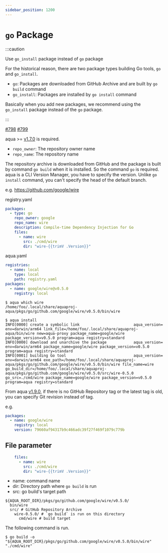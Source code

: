 ```yaml
---
sidebar_position: 1200
---
```


# `go` Package

:::caution

Use `go_install` package instead of `go` package

For the historical reason, there are two package types building Go tools, `go` and `go_install`.

* `go`: Packages are downloaded from GitHub Archive and are built by `go build` command
* `go_install`: Packages are installed by `go install` command

Basically when you add new packages, we recommend using the `go_install` package instead of the `go` package.

:::

[#798](https://github.com/aquaproj/aqua/issues/798) [#799](https://github.com/aquaproj/aqua/issues/799)

aqua >= [v1.7.0](https://github.com/aquaproj/aqua/releases/tag/v1.7.0) is required.

* `repo_owner`: The repository owner name
* `repo_name`: The repository name

The repository archive is downloaded from GitHub and the package is built by command `go build` when it is installed.
So the command `go` is required.
aqua is a CLI Version Manager, you have to specify the version. Unlike `go install` command, you can't specify the head of the default branch.

e.g. https://github.com/google/wire

registry.yaml

```yaml
packages:
  - type: go
    repo_owner: google
    repo_name: wire
    description: Compile-time Dependency Injection for Go
    files:
      - name: wire
        src: ./cmd/wire
        dir: "wire-{{trimV .Version}}"
```

aqua.yaml

```yaml
registries:
  - name: local
    type: local
    path: registry.yaml
packages:
  - name: google/wire@v0.5.0
    registry: local
```

```console
$ aqua which wire
/home/foo/.local/share/aquaproj-aqua/pkgs/go/github.com/google/wire/v0.5.0/bin/wire

$ aqua install
INFO[0000] create a symbolic link                        aqua_version= env=darwin/arm64 link_file=/home/foo/.local/share/aquaproj-aqua/bin/wire new=aqua-proxy package_name=google/wire package_version=v0.5.0 program=aqua registry=standard
INFO[0000] download and unarchive the package            aqua_version= env=darwin/arm64 package_name=google/wire package_version=v0.5.0 program=aqua registry=standard
INFO[0001] building Go tool                              aqua_version= env=darwin/arm64 exe_path=/home/foo/.local/share/aquaproj-aqua/pkgs/go/github.com/google/wire/v0.5.0/bin/wire file_name=wire go_build_dir=/home/foo/.local/share/aquaproj-aqua/pkgs/go/github.com/google/wire/v0.5.0/src/wire-0.5.0 go_src=./cmd/wire package_name=google/wire package_version=v0.5.0 program=aqua registry=standard
```

From aqua [v1.9.0](https://github.com/aquaproj/aqua/releases/tag/v1.9.0), if there is no GitHub Repository tag or the latest tag is old, you can specify Git revision instead of tag.

e.g.

```yaml
packages:
  - name: google/wire
    registry: local
    version: 79660af94317b9c466adc39f27f469f1079c779b
```

## File parameter

```yaml
    files:
      - name: wire
        src: ./cmd/wire
        dir: "wire-{{trimV .Version}}"
```

* name: command name
* dir: Directory path where `go build` is run
* src: go build's target path

```
${AQUA_ROOT_DIR}/pkgs/go/github.com/google/wire/v0.5.0/
  bin/wire
  src/ # GitHub Repository Archive
    wire-0.5.0/ # `go build` is run on this directory
      cmd/wire # build target
```

The following command is run.

```console
$ go build -o "${AQUA_ROOT_DIR}/pkgs/go/github.com/google/wire/v0.5.0/bin/wire" "./cmd/wire"
```
